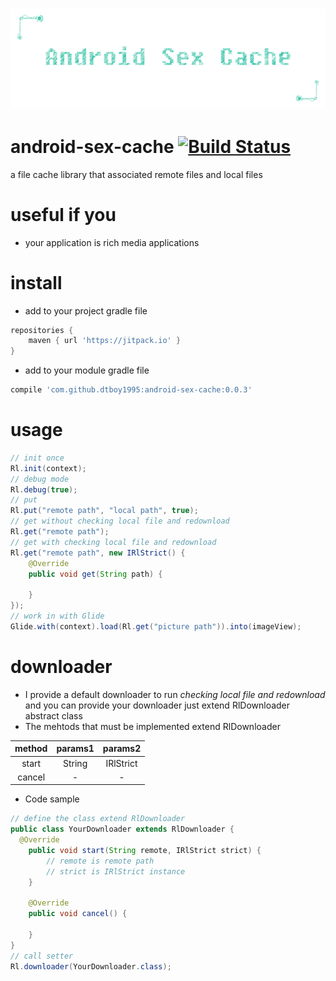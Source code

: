 # ![android-sex-cache](static/icon.png)

# android-sex-cache [![Build Status](https://travis-ci.org/dtboy1995/android-sex-cache.svg?branch=0.0.1)](https://travis-ci.org/dtboy1995/android-sex-cache)
a file cache library that associated remote files and local files

# useful if you
- your application is rich media applications

# install
- add to your project gradle file

```gradle
repositories {
    maven { url 'https://jitpack.io' }
}
```
- add to your module gradle file

```gradle
compile 'com.github.dtboy1995:android-sex-cache:0.0.3'
```

# usage
```java
// init once
Rl.init(context);
// debug mode
Rl.debug(true);
// put
Rl.put("remote path", "local path", true);
// get without checking local file and redownload
Rl.get("remote path");
// get with checking local file and redownload
Rl.get("remote path", new IRlStrict() {
    @Override
    public void get(String path) {

    }
});
// work in with Glide
Glide.with(context).load(Rl.get("picture path")).into(imageView);
```

# downloader

- I provide a default downloader to run *checking local file and redownload* and you can provide your downloader just extend RlDownloader abstract class
- The mehtods that must be implemented extend RlDownloader


 method | params1 | params2
:-: | :-: | :-:
start | String| IRlStrict
cancel | - | -

- Code sample

```java
// define the class extend RlDownloader
public class YourDownloader extends RlDownloader {
  @Override
    public void start(String remote, IRlStrict strict) {
        // remote is remote path
        // strict is IRlStrict instance
    }

    @Override
    public void cancel() {

    }
}
// call setter
Rl.downloader(YourDownloader.class);
```

